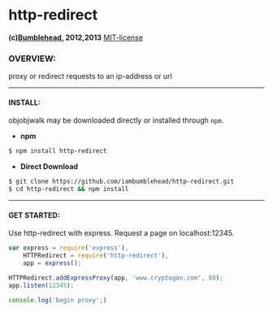 http-redirect
=============
**(c)[Bumblehead][0], 2012,2013** [MIT-license](#license)  

### OVERVIEW:

proxy or redirect requests to an ip-address or url

[0]: http://www.bumblehead.com                            "bumblehead"

---------------------------------------------------------
#### <a id="install"></a>INSTALL:

objobjwalk may be downloaded directly or installed through `npm`.

 * **npm**   

 ```bash
 $ npm install http-redirect
 ```

 * **Direct Download**
 
 ```bash  
 $ git clone https://github.com/iambumblehead/http-redirect.git
 $ cd http-redirect && npm install
 ```
---------------------------------------------------------
#### <a id="get-started">GET STARTED: 

 Use http-redirect with express. Request a page on localhost:12345.
 
 ```javascript
 var express = require('express'),
     HTTPRedirect = require('http-redirect'),
     app = express();
 
 HTTPRedirect.addExpressProxy(app, 'www.cryptogon.com', 80);
 app.listen(12345);
 
 console.log('begin proxy';)
 ```
